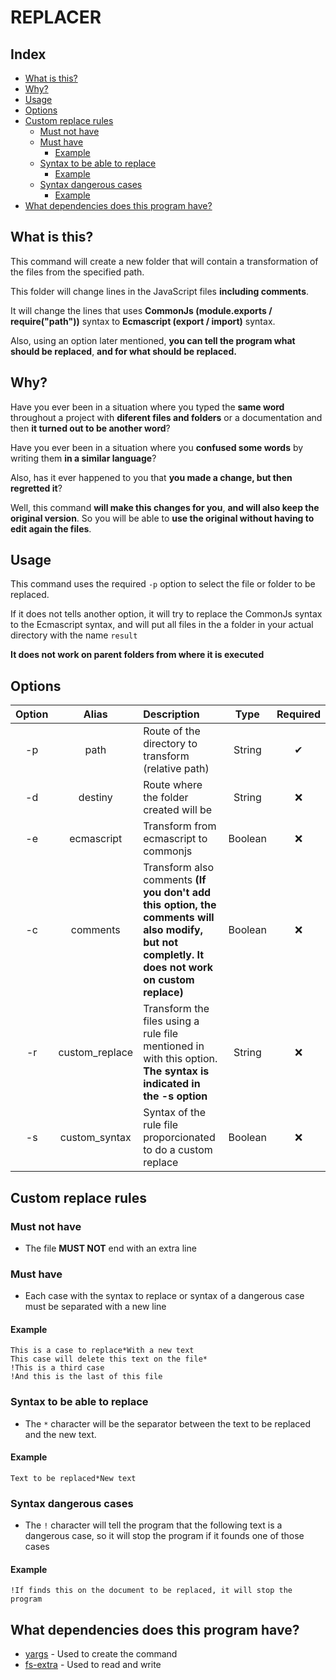 # REPLACER

## Index

- [What is this?](#what-is-this)
- [Why?](#why)
- [Usage](#usage)
- [Options](#options)
- [Custom replace rules](#custom-replace-rules)
    - [Must not have](#must-not-have)
    - [Must have](#must-have)
        - [Example](#example)
    - [Syntax to be able to replace](#syntax-to-be-able-to-replace)
        - [Example](#example-1)
    - [Syntax dangerous cases](#syntax-dangerous-cases)
        - [Example](#example-2)
- [What dependencies does this program have?](#what-dependencies-does-this-program-have)

## What is this?

This command will create a new folder that will contain a transformation of the files from the specified path.

This folder will change lines in the JavaScript files **including comments**.

It will change the lines that uses **CommonJs (module.exports / require("path"))** syntax to **Ecmascript (export / import)** syntax.

Also, using an option later mentioned, **you can tell the program what should be replaced**, **and for what should be replaced.**

## Why?

Have you ever been in a situation where you typed the **same word** throughout a project with **diferent files and folders** or a documentation and then **it turned out to be another word**?

Have you ever been in a situation where you **confused some words** by writing them **in a similar language**?

Also, has it ever happened to you that **you made a change, but then regretted it**?

Well, this command **will make this changes for you**, **and will also keep the original version**. So you will be able to **use the original without having to edit again the files**.

## Usage

This command uses the required <code>-p</code> option to select the file or folder to be replaced.

If it does not tells another option, it will try to replace the CommonJs syntax to the Ecmascript syntax, and will put all files in the a folder in your actual directory with the name <code>result</code>

**It does not work on parent folders from where it is executed**

## Options

| Option | Alias | Description | Type | Required |
| :-: | :-: | :- | :-: | :-: |
| -p | path | Route of the directory to transform (relative path) | String | ✔ |
| -d | destiny | Route where the folder created will be | String | ❌ |
| -e | ecmascript | Transform from ecmascript to commonjs | Boolean | ❌ |
| -c | comments | Transform also comments **(If you don't add this option, the comments will also modify, but not completly. It does not work on custom replace)** | Boolean | ❌ |
| -r | custom_replace | Transform the files using a rule file mentioned in with this option. **The syntax is indicated in the -s option** | String | ❌ |
| -s | custom_syntax | Syntax of the rule file proporcionated to do a custom replace | Boolean | ❌ |

## Custom replace rules

### Must not have

- The file **MUST NOT** end with an extra line

### Must have

- Each case with the syntax to replace or syntax of a dangerous case must be separated with a new line

#### Example

    This is a case to replace*With a new text
    This case will delete this text on the file*
    !This is a third case
    !And this is the last of this file

### Syntax to be able to replace

- The <code>*</code> character will be the separator between the text to be replaced and the new text.

#### Example

    Text to be replaced*New text

### Syntax dangerous cases

- The <code>!</code> character will tell the program that the following text is a dangerous case, so it will stop the program if it founds one of those cases

#### Example

    !If finds this on the document to be replaced, it will stop the program

## What dependencies does this program have?

- [yargs](https://www.npmjs.com/package/yargs) - Used to create the command
- [fs-extra](https://www.npmjs.com/package/fs-extra) - Used to read and write